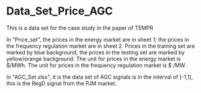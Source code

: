 # Data_Set_Price_AGC
This is a data set for the case study in the paper of TEMPR

In "Price_set", the prices in the energy market are in sheet 1; the prices in the frequency regulation market are in sheet 2. Prices in the training set are marked by blue background, the prices in the testing set are marked by yellow/orange background.
The unit for prices in the energy market is \$/MWh. The unit for prices in the frequency regulation market is \$ /MW.

In "AGC_Set.xlsx", it is the data set of AGC signals is in the interval of [-1,1], this is the RegD signal from the PJM market.
